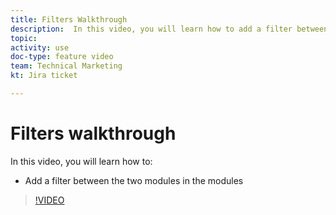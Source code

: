 ```yaml
---
title: Filters Walkthrough
description:  In this video, you will learn how to add a filter between the two modules in the modules in [!DNL Adobe Workfront Fusion].
topic: 
activity: use
doc-type: feature video
team: Technical Marketing
kt: Jira ticket 

---
```

# Filters walkthrough

In this video, you will learn how to:

* Add a filter between the two modules in the modules 

>[!VIDEO](https://video.tv.adobe.com/v/335266/?quality=12)
